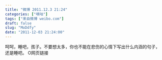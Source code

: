 ```yaml
---
title: "微博 2011.12.3 21:24"
categories: ["嘀咕"]
tags: ["来自微博 weibo.com"]
draft: false
slug: "MoDdfy"
date: "2011-12-03 21:24:00"
---
```


<p>呵呵，睡吧，孩子。不要想太多，你也不能在悲伤的心情下写出什么内涵的句子，还是睡吧。 O网页链接 ​​​​</p>
